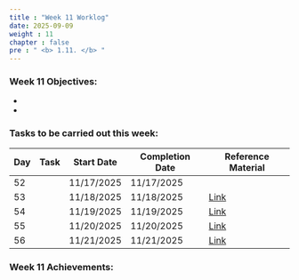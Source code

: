 ```yaml
---
title : "Week 11 Worklog"
date: 2025-09-09
weight : 11 
chapter : false
pre : " <b> 1.11. </b> "
---
```

### Week 11 Objectives:
- 
- 
### Tasks to be carried out this week:

| Day | Task | Start Date | Completion Date | Reference Material |
|-----|------|------------|-----------------|--------------------|
| 52 |  | 11/17/2025 | 11/17/2025 | |
| 53 |  | 11/18/2025 | 11/18/2025 | [Link](https://cloudjourney.awsstudygroup.com/) |
| 54 |  | 11/19/2025 | 11/19/2025 | [Link](https://cloudjourney.awsstudygroup.com/) |
| 55 |  | 11/20/2025 | 11/20/2025 | [Link](https://cloudjourney.awsstudygroup.com/) |
| 56 |  | 11/21/2025 | 11/21/2025 | [Link](https://cloudjourney.awsstudygroup.com/) |

### Week 11 Achievements: